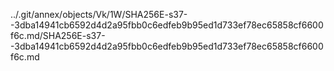 ../.git/annex/objects/Vk/1W/SHA256E-s37--3dba14941cb6592d4d2a95fbb0c6edfeb9b95ed1d733ef78ec65858cf6600f6c.md/SHA256E-s37--3dba14941cb6592d4d2a95fbb0c6edfeb9b95ed1d733ef78ec65858cf6600f6c.md